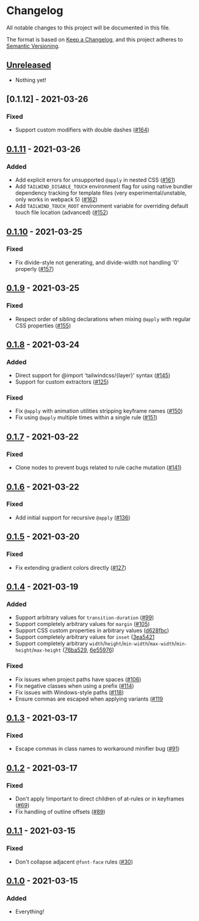 # Changelog

All notable changes to this project will be documented in this file.

The format is based on [Keep a Changelog](https://keepachangelog.com/en/1.0.0/),
and this project adheres to [Semantic Versioning](https://semver.org/spec/v2.0.0.html).

## [Unreleased]

- Nothing yet!

## [0.1.12] - 2021-03-26

### Fixed

- Support custom modifiers with double dashes ([#164](https://github.com/tailwindlabs/tailwindcss-jit/pull/164))

## [0.1.11] - 2021-03-26

### Added

- Add explicit errors for unsupported `@apply` in nested CSS ([#161](https://github.com/tailwindlabs/tailwindcss-jit/pull/161))
- Add `TAILWIND_DISABLE_TOUCH` environment flag for using native bundler dependency tracking for template files (very experimental/unstable, only works in webpack 5) ([#162](https://github.com/tailwindlabs/tailwindcss-jit/pull/162))
- Add `TAILWIND_TOUCH_ROOT` environment variable for overriding default touch file location (advanced) ([#152](https://github.com/tailwindlabs/tailwindcss-jit/pull/152))

## [0.1.10] - 2021-03-25

### Fixed

- Fix divide-style not generating, and divide-width not handling '0' properly ([#157](https://github.com/tailwindlabs/tailwindcss-jit/pull/157))

## [0.1.9] - 2021-03-25

### Fixed

- Respect order of sibling declarations when mixing `@apply` with regular CSS properties ([#155](https://github.com/tailwindlabs/tailwindcss-jit/pull/155))

## [0.1.8] - 2021-03-24

### Added

- Direct support for @import 'tailwindcss/{layer}' syntax ([#145](https://github.com/tailwindlabs/tailwindcss-jit/pull/145))
- Support for custom extractors ([#125](https://github.com/tailwindlabs/tailwindcss-jit/pull/125))

### Fixed

- Fix `@apply` with animation utilities stripping keyframe names ([#150](https://github.com/tailwindlabs/tailwindcss-jit/pull/150))
- Fix using `@apply` multiple times within a single rule ([#151](https://github.com/tailwindlabs/tailwindcss-jit/pull/151))

## [0.1.7] - 2021-03-22

### Fixed

- Clone nodes to prevent bugs related to rule cache mutation ([#141](https://github.com/tailwindlabs/tailwindcss-jit/pull/141))


## [0.1.6] - 2021-03-22

### Fixed

- Add initial support for recursive `@apply` ([#136](https://github.com/tailwindlabs/tailwindcss-jit/pull/136))

## [0.1.5] - 2021-03-20

### Fixed

- Fix extending gradient colors directly ([#127](https://github.com/tailwindlabs/tailwindcss-jit/pull/127))

## [0.1.4] - 2021-03-19

### Added

- Support arbitrary values for `transition-duration` ([#99](https://github.com/tailwindlabs/tailwindcss-jit/pull/99))
- Support completely arbitrary values for `margin` ([#105](https://github.com/tailwindlabs/tailwindcss-jit/pull/105))
- Support CSS custom properties in arbitrary values ([d628fbc](https://github.com/tailwindlabs/tailwindcss-jit/commit/d628fbc3d393267ce3d1a1d11eed6c3025e6b8f0))
- Support completely arbitrary values for `inset` ([3ea5421](https://github.com/tailwindlabs/tailwindcss-jit/commit/3ea542170c8631afbfaf5ea341e9860178cf9843)
- Support completely arbitrary `width`/`height`/`min-width`/`max-width`/`min-height`/`max-height` ([76ba529](https://github.com/tailwindlabs/tailwindcss-jit/commit/76ba529d3b120481d153066d348b5dc316cc581f), [6e55976](https://github.com/tailwindlabs/tailwindcss-jit/commit/6e55976ed9c86cc749509c239c751af066d57152))

### Fixed

- Fix issues when project paths have spaces ([#106](https://github.com/tailwindlabs/tailwindcss-jit/pull/106))
- Fix negative classes when using a prefix ([#114](https://github.com/tailwindlabs/tailwindcss-jit/pull/114))
- Fix issues with Windows-style paths ([#118](https://github.com/tailwindlabs/tailwindcss-jit/pull/118))
- Ensure commas are escaped when applying variants ([#119](https://github.com/tailwindlabs/tailwindcss-jit/pull/119)

## [0.1.3] - 2021-03-17

### Fixed

- Escape commas in class names to workaround minifier bug ([#91](https://github.com/tailwindlabs/tailwindcss-jit/pull/91))

## [0.1.2] - 2021-03-17

### Fixed

- Don't apply !important to direct children of at-rules or in keyframes ([#69](https://github.com/tailwindlabs/tailwindcss-jit/pull/69))
- Fix handling of outline offsets ([#89](https://github.com/tailwindlabs/tailwindcss-jit/pull/89))

## [0.1.1] - 2021-03-15

### Fixed

- Don't collapse adjacent `@font-face` rules ([#30](https://github.com/tailwindlabs/tailwindcss-jit/pull/30))

## [0.1.0] - 2021-03-15

### Added

- Everything!

[unreleased]: https://github.com/tailwindlabs/tailwindcss-jit/compare/v0.1.11...HEAD
[0.1.11]: https://github.com/tailwindlabs/tailwindcss-jit/compare/v0.1.10...v0.1.11
[0.1.10]: https://github.com/tailwindlabs/tailwindcss-jit/compare/v0.1.9...v0.1.10
[0.1.9]: https://github.com/tailwindlabs/tailwindcss-jit/compare/v0.1.8...v0.1.9
[0.1.8]: https://github.com/tailwindlabs/tailwindcss-jit/compare/v0.1.7...v0.1.8
[0.1.7]: https://github.com/tailwindlabs/tailwindcss-jit/compare/v0.1.6...v0.1.7
[0.1.6]: https://github.com/tailwindlabs/tailwindcss-jit/compare/v0.1.5...v0.1.6
[0.1.5]: https://github.com/tailwindlabs/tailwindcss-jit/compare/v0.1.4...v0.1.5
[0.1.4]: https://github.com/tailwindlabs/tailwindcss-jit/compare/v0.1.3...v0.1.4
[0.1.3]: https://github.com/tailwindlabs/tailwindcss-jit/compare/v0.1.2...v0.1.3
[0.1.2]: https://github.com/tailwindlabs/tailwindcss-jit/compare/v0.1.1...v0.1.2
[0.1.1]: https://github.com/tailwindlabs/tailwindcss-jit/compare/v0.1.0...v0.1.1
[0.1.0]: https://github.com/tailwindlabs/tailwindcss-jit/releases/tag/v0.1.0
